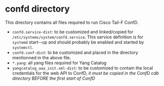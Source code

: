 # confd directory

This directory contains all files required to run Cisco Tail-F ConfD.

  - `confd.service-dist`: to be customized and linked/copied for `/etc/systems/system/confd.service`. This service definition is for `systemd` start--up and should probably be enabled and started by `systemctl`.
  - `confd.conf-dist`: to be customized and placed in the directory mentionned in the above file.
  - `*.yang`: all yang files required for Yang Catalog
  - `yangcatalog_aaa_init.xml-dist`: to be customized to contain the local credentials for the web API to ConfD, *it must be copied in the ConfD cdb directory BEFORE the first start of ConfD*
